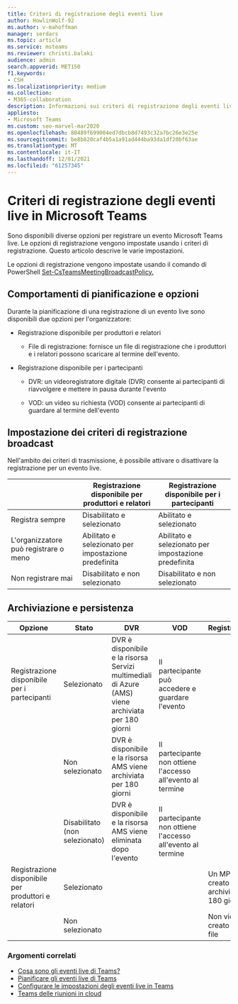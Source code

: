 ```yaml
---
title: Criteri di registrazione degli eventi live
author: HowlinWolf-92
ms.author: v-mahoffman
manager: serdars
ms.topic: article
ms.service: msteams
ms.reviewer: christi.balaki
audience: admin
search.appverid: MET150
f1.keywords:
- CSH
ms.localizationpriority: medium
ms.collection:
- M365-collaboration
description: Informazioni sui criteri di registrazione degli eventi live.
appliesto:
- Microsoft Teams
ms.custom: seo-marvel-mar2020
ms.openlocfilehash: 80489f699004ed7dbcb8d7493c32a7bc26e3e25e
ms.sourcegitcommit: be8b820caf4b5a1a91ad444ba93da1df20bf63ae
ms.translationtype: MT
ms.contentlocale: it-IT
ms.lasthandoff: 12/01/2021
ms.locfileid: "61257345"
---
```

# <a name="live-event-recording-policies-in-microsoft-teams"></a>Criteri di registrazione degli eventi live in Microsoft Teams

Sono disponibili diverse opzioni per registrare un evento Microsoft Teams live. Le opzioni di registrazione vengono impostate usando i criteri di registrazione. Questo articolo descrive le varie impostazioni.

Le opzioni di registrazione vengono impostate usando il comando di PowerShell [Set-CsTeamsMeetingBroadcastPolicy.](/powershell/module/skype/set-csteamsmeetingbroadcastpolicy)

## <a name="scheduling-and-option-behaviors"></a>Comportamenti di pianificazione e opzioni

Durante la pianificazione di una registrazione di un evento live sono disponibili due opzioni per l'organizzatore:

- Registrazione disponibile per produttori e relatori

  - File di registrazione: fornisce un file di registrazione che i produttori e i relatori possono scaricare al termine dell'evento.

- Registrazione disponibile per i partecipanti

  - DVR: un videoregistratore digitale (DVR) consente ai partecipanti di riavvolgere e mettere in pausa durante l'evento

  - VOD: un video su richiesta (VOD) consente ai partecipanti di guardare al termine dell'evento

## <a name="broadcast-recording-policy-setting"></a>Impostazione dei criteri di registrazione broadcast

Nell'ambito dei criteri di trasmissione, è possibile attivare o disattivare la registrazione per un evento live.

| &nbsp;| Registrazione disponibile per produttori e relatori | Registrazione disponibile per i partecipanti |
| ------------------------------- | ---------------------------------------------------- | ------------------------------------- |
| Registra sempre               | Disabilitato e selezionato                                | Abilitato e selezionato         |
| L'organizzatore può registrare o meno | Abilitato e selezionato per impostazione predefinita                  | Abilitato e selezionato per impostazione predefinita   |
| Non registrare mai               | Disabilitato e non selezionato                            | Disabilitato e non selezionato      |

## <a name="storage-and-persistence-behavior"></a>Archiviazione e persistenza

| Opzione                                       | Stato   | DVR                                                   | VOD                                                     | Registrazione                |
| ------------------------------------------------ | ------------ | --------------------------------------------------------- | ----------------------------------------------------------- | ---------------------------- |
| Registrazione disponibile per i partecipanti | Selezionato     | DVR è disponibile e la risorsa Servizi multimediali di Azure (AMS) viene archiviata per 180 giorni | Il partecipante può accedere e guardare l'evento                     |                              |
|                                                  | Non selezionato | DVR è disponibile e la risorsa AMS viene archiviata per 180 giorni | Il partecipante non ottiene l'accesso all'evento al termine |                              |
||Disabilitato (non selezionato)|DVR è disponibile e la risorsa AMS viene eliminata dopo l'evento|Il partecipante non ottiene l'accesso all'evento al termine||
| Registrazione disponibile per produttori e relatori | Selezionato     |                                                           |                                                             | Un MP4 viene creato e archiviato per 180 giorni |
|                                                  | Non selezionato |                                                           |                                                             | Non viene creato alcun file           |

### <a name="related-topics"></a>Argomenti correlati

- [Cosa sono gli eventi live di Teams?](what-are-teams-live-events.md)
- [Pianificare gli eventi live di Teams](plan-for-teams-live-events.md)
- [Configurare le impostazioni degli eventi live in Teams](configure-teams-live-events.md)
- [Teams delle riunioni in cloud](../cloud-recording.md)
